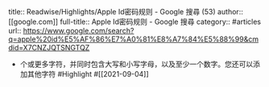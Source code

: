 title:: Readwise/Highlights/Apple Id密码规则 - Google 搜尋 (53)
author:: [[google.com]]
full-title:: Apple Id密码规则 - Google 搜尋
category:: #articles
url:: https://www.google.com/search?q=apple%20id%E5%AF%86%E7%A0%81%E8%A7%84%E5%88%99&cmdid=X7CNZJQTSNGTQZ

- 个或更多字符，并同时包含大写和小写字母，以及至少一个数字。您还可以添加其他字符 #Highlight #[[2021-09-04]]